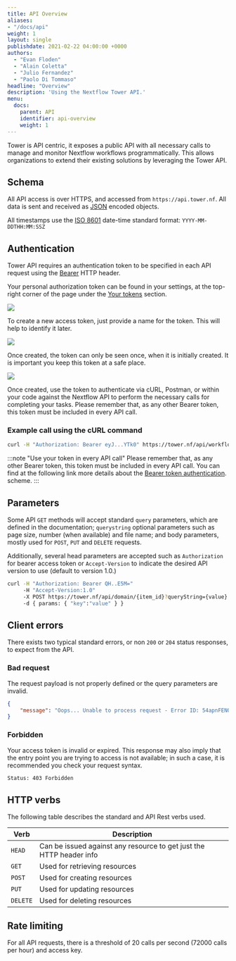 ```yaml
---
title: API Overview
aliases:
- "/docs/api"
weight: 1
layout: single
publishdate: 2021-02-22 04:00:00 +0000
authors:
  - "Evan Floden"
  - "Alain Coletta"
  - "Julio Fernandez"
  - "Paolo Di Tommaso"
headline: "Overview"
description: 'Using the Nextflow Tower API.'
menu:
  docs:
    parent: API
    identifier: api-overview
    weight: 1
---
```


Tower is API centric, it exposes a public API with all necessary calls to manage and monitor Nextflow workflows programmatically. 
This allows organizations to extend their existing solutions by leveraging the Tower API.


## Schema

All API access is over HTTPS, and accessed from `https://api.tower.nf`. All data is sent and received as [JSON](https://www.json.org/) encoded objects.

All timestamps use the [ISO 8601](https://www.iso.org/iso-8601-date-and-time-format.html) date-time standard format: `YYYY-MM-DDTHH:MM:SSZ`


## Authentication

Tower API requires an authentication token to be specified in each API request using the 
[Bearer](https://swagger.io/docs/specification/authentication/bearer-authentication) HTTP header.

Your personal authorization token can be found in your settings, at the top-right corner of the page under the 
[Your tokens](https://tower.nf/tokens) section.

![](/uploads/2020/11/your_tokens.png)

To create a new access token, just provide a name for the token. This will help to identify it later.

![](/uploads/2020/11/token_form.png)

Once created, the token can only be seen once, when it is initially created. It is important you keep this token at a safe place.

![](/uploads/2020/11/personal_access_token.png)

Once created, use the token to authenticate via cURL, Postman, or within your code against the Nextflow API to perform the necessary calls for completing your tasks. 
Please remember that, as any other Bearer token, this token must be included in every API call.


### Example call using the cURL command

```bash
curl -H "Authorization: Bearer eyJ...YTk0" https://tower.nf/api/workflow
```


:::note "Use your token in every API call"
Please remember that, as any other Bearer token, this token must be included in every API call. You can find at the 
following link more details about the [Bearer token authentication](https://swagger.io/docs/specification/authentication/bearer-authentication).  
scheme.
:::

## Parameters

Some API `GET` methods will accept standard `query` parameters, which are defined in the documentation; `querystring` optional 
parameters such as page size, number (when available) and file name; and body parameters, mostly used for `POST`, `PUT` and `DELETE` requests.

Additionally, several head parameters are accepted such as `Authorization` for bearer access token or `Accept-Version` to indicate the desired API version to use (default to version 1.0.)

```bash
curl -H "Authorization: Bearer QH..E5M=" 
     -H "Accept-Version:1.0"
     -X POST https://tower.nf/api/domain/{item_id}?queryString={value}
     -d { params: { "key":"value" } }
```

## Client errors

There exists two typical standard errors, or non `200` or `204` status responses, to expect from the API.

### Bad request 

The request payload is not properly defined or the query parameters are invalid.

```json
{
    "message": "Oops... Unable to process request - Error ID: 54apnFENQxbvCr23JaIjLb"
}
```

### Forbidden 

Your access token is invalid or expired. This response may also imply that the entry point you are trying to access is not available; 
in such a case, it is recommended you check your request syntax.

```bash
Status: 403 Forbidden
```

## HTTP verbs

The following table describes the standard and API Rest verbs used.

| Verb | Description |
|------|-------------|
| `HEAD` | Can be issued against any resource to get just the HTTP header info |
| `GET` | Used for retrieving resources |
| `POST` | Used for creating resources |
| `PUT` | Used for updating resources |
| `DELETE` | Used for deleting resources |

## Rate limiting

For all API requests, there is a threshold of 20 calls per second (72000 calls per hour) and access key. 

